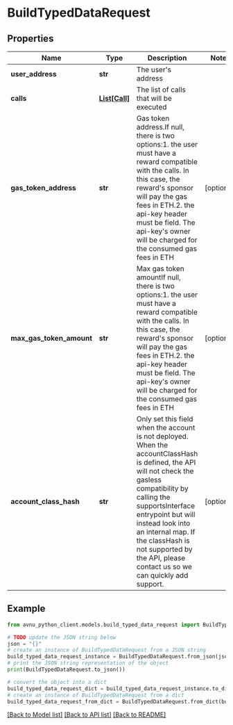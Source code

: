 # BuildTypedDataRequest


## Properties

Name | Type | Description | Notes
------------ | ------------- | ------------- | -------------
**user_address** | **str** | The user&#39;s address | 
**calls** | [**List[Call]**](Call.md) | The list of calls that will be executed | 
**gas_token_address** | **str** | Gas token address.If null, there is two options:1. the user must have a reward compatible with the calls. In this case, the reward&#39;s sponsor will pay the gas fees in ETH.2. the api-key header must be field. The api-key&#39;s owner will be charged for the consumed gas fees in ETH | [optional] 
**max_gas_token_amount** | **str** | Max gas token amountIf null, there is two options:1. the user must have a reward compatible with the calls. In this case, the reward&#39;s sponsor will pay the gas fees in ETH.2. the api-key header must be field. The api-key&#39;s owner will be charged for the consumed gas fees in ETH | [optional] 
**account_class_hash** | **str** | Only set this field when the account is not deployed. When the accountClassHash is defined, the API will not check the gasless compatibility by calling the supportsInterface entrypoint but will instead look into an internal map. If the classHash is not supported by the API, please contact us so we can quickly add support. | [optional] 

## Example

```python
from avnu_python_client.models.build_typed_data_request import BuildTypedDataRequest

# TODO update the JSON string below
json = "{}"
# create an instance of BuildTypedDataRequest from a JSON string
build_typed_data_request_instance = BuildTypedDataRequest.from_json(json)
# print the JSON string representation of the object
print(BuildTypedDataRequest.to_json())

# convert the object into a dict
build_typed_data_request_dict = build_typed_data_request_instance.to_dict()
# create an instance of BuildTypedDataRequest from a dict
build_typed_data_request_from_dict = BuildTypedDataRequest.from_dict(build_typed_data_request_dict)
```
[[Back to Model list]](../README.md#documentation-for-models) [[Back to API list]](../README.md#documentation-for-api-endpoints) [[Back to README]](../README.md)


